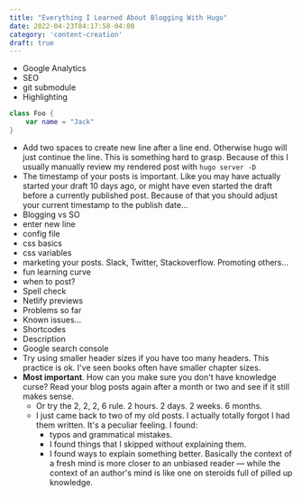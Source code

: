 ```yaml
---
title: "Everything I Learned About Blogging With Hugo"
date: 2022-04-23T04:17:58-04:00
category: 'content-creation'
draft: true
---
```


- Google Analytics
- SEO
- git submodule
- Highlighting 
```swift { hl_lines=["16-20"]} 
class Foo {
    var name = "Jack"
}

```
- Add two spaces to create new line after a line end. Otherwise hugo will just continue the line. This is something hard to grasp. Because of this I usually manually review my rendered post with `hugo server -D`
- The timestamp of your posts is important. Like you may have actually started your draft 10 days ago, or might have even started the draft before a currently published post. Because of that you should adjust your current timestamp to the publish date...
- Blogging vs SO
- enter new line 
- config file 
- css basics
- css variables
- marketing your posts. Slack, Twitter, Stackoverflow. Promoting others...
- fun learning curve
- when to post? 
- Spell check
- Netlify previews
- Problems so far
- Known issues...
- Shortcodes
- Description
- Google search console
- Try using smaller header sizes if you have too many headers. This practice is ok. I've seen books often have smaller chapter sizes. 
- **Most important**. How can you make sure you don't have knowledge curse? Read your blog posts again after a month or two and see if it still makes sense. 
    - Or try the 2, 2, 2, 6 rule. 2 hours. 2 days. 2 weeks. 6 months. 
    - I just came back to two of my old posts. I actually totally forgot I had them written. It's a peculiar feeling. I found: 
        - typos and grammatical mistakes. 
        - I found things that I skipped without explaining them. 
        - I found ways to explain something better. 
    Basically the context of a fresh mind is more closer to an unbiased reader — while the context of an author's mind is like one on steroids full of pilled up knowledge.